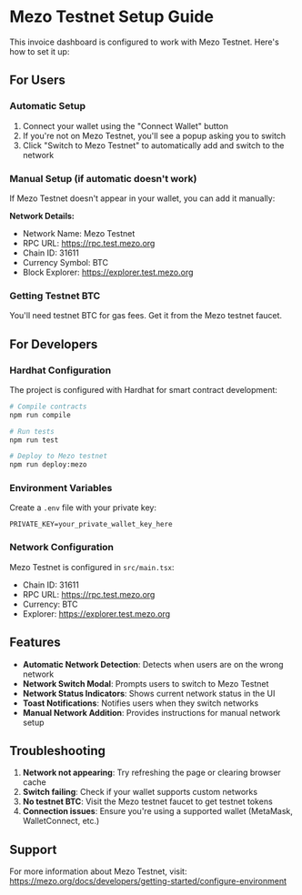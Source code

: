 # Mezo Testnet Setup Guide

This invoice dashboard is configured to work with Mezo Testnet. Here's how to set it up:

## For Users

### Automatic Setup
1. Connect your wallet using the "Connect Wallet" button
2. If you're not on Mezo Testnet, you'll see a popup asking you to switch
3. Click "Switch to Mezo Testnet" to automatically add and switch to the network

### Manual Setup (if automatic doesn't work)
If Mezo Testnet doesn't appear in your wallet, you can add it manually:

**Network Details:**
- Network Name: Mezo Testnet
- RPC URL: https://rpc.test.mezo.org
- Chain ID: 31611
- Currency Symbol: BTC
- Block Explorer: https://explorer.test.mezo.org

### Getting Testnet BTC
You'll need testnet BTC for gas fees. Get it from the Mezo testnet faucet.

## For Developers

### Hardhat Configuration
The project is configured with Hardhat for smart contract development:

```bash
# Compile contracts
npm run compile

# Run tests
npm run test

# Deploy to Mezo testnet
npm run deploy:mezo
```

### Environment Variables
Create a `.env` file with your private key:
```
PRIVATE_KEY=your_private_wallet_key_here
```

### Network Configuration
Mezo Testnet is configured in `src/main.tsx`:
- Chain ID: 31611
- RPC URL: https://rpc.test.mezo.org
- Currency: BTC
- Explorer: https://explorer.test.mezo.org

## Features

- **Automatic Network Detection**: Detects when users are on the wrong network
- **Network Switch Modal**: Prompts users to switch to Mezo Testnet
- **Network Status Indicators**: Shows current network status in the UI
- **Toast Notifications**: Notifies users when they switch networks
- **Manual Network Addition**: Provides instructions for manual network setup

## Troubleshooting

1. **Network not appearing**: Try refreshing the page or clearing browser cache
2. **Switch failing**: Check if your wallet supports custom networks
3. **No testnet BTC**: Visit the Mezo testnet faucet to get testnet tokens
4. **Connection issues**: Ensure you're using a supported wallet (MetaMask, WalletConnect, etc.)

## Support

For more information about Mezo Testnet, visit: https://mezo.org/docs/developers/getting-started/configure-environment
